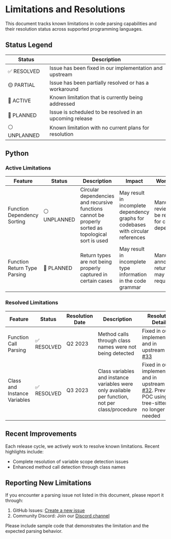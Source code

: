 # Limitations and Resolutions

This document tracks known limitations in code parsing capabilities and their resolution status across supported programming languages.

## Status Legend

| Status | Description |
|--------|-------------|
| ✅ RESOLVED | Issue has been fixed in our implementation and upstream |
| 🟡 PARTIAL | Issue has been partially resolved or has a workaround |
| 🔴 ACTIVE | Known limitation that is currently being addressed |
| 📅 PLANNED | Issue is scheduled to be resolved in an upcoming release |
| ⚪ UNPLANNED | Known limitation with no current plans for resolution |

## Python

### Active Limitations

| Feature | Status | Description | Impact | Workaround |
|---------|--------|-------------|--------|------------|
| Function Dependency Sorting | ⚪ UNPLANNED | Circular dependencies and recursive functions cannot be properly sorted as topological sort is used | May result in incomplete dependency graphs for codebases with circular references | Manual review may be required for circular dependencies |
| Function Return Type Parsing | 📅 PLANNED | Return types are not being properly captured in certain cases | May result in incomplete type information in the code grammar | Manual annotation of return types may be required |

### Resolved Limitations

| Feature | Status | Resolution Date | Description | Resolution Details |
|---------|--------|-----------------|-------------|-------------------|
| Function Call Parsing | ✅ RESOLVED | Q2 2023 | Method calls through class names were not being detected | Fixed in our implementation and in upstream [Issue #33](https://github.com/phodal/chapi/issues/33) |
| Class and Instance Variables | ✅ RESOLVED | Q3 2023 | Class variables and instance variables were only available per function, not per class/procedure | Fixed in our implementation and in upstream [Issue #32](https://github.com/phodal/chapi/issues/32). Previous POC using tree-sitter is no longer needed |

## Recent Improvements

Each release cycle, we actively work to resolve known limitations. Recent highlights include:

- Complete resolution of variable scope detection issues
- Enhanced method call detection through class names

## Reporting New Limitations

If you encounter a parsing issue not listed in this document, please report it through:
1. GitHub Issues: [Create a new issue](https://github.com/unoplat/unoplat-code-confluence/issues)
2. Community Discord: Join our [Discord channel](https://discord.com/channels/1131597983058755675/1169968780953260106)

Please include sample code that demonstrates the limitation and the expected parsing behavior.
